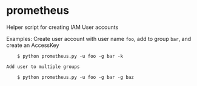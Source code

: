 # prometheus

Helper script for creating IAM User accounts

Examples:
    Create user account with user name `foo`, add to group `bar`, and create an AccessKey

        $ python prometheus.py -u foo -g bar -k

    Add user to multiple groups

        $ python prometheus.py -u foo -g bar -g baz
